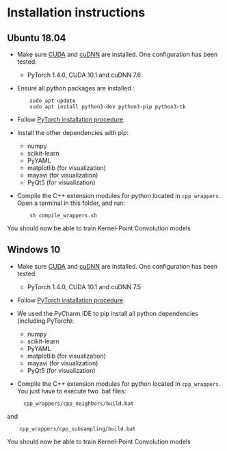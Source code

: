 
# Installation instructions

## Ubuntu 18.04
     
* Make sure <a href="https://docs.nvidia.com/cuda/cuda-installation-guide-linux/index.html">CUDA</a>  and <a href="https://docs.nvidia.com/deeplearning/sdk/cudnn-install/index.html">cuDNN</a> are installed. One configuration has been tested: 
     - PyTorch 1.4.0, CUDA 10.1 and cuDNN 7.6
     
* Ensure all python packages are installed :

          sudo apt update
          sudo apt install python3-dev python3-pip python3-tk

* Follow <a href="https://pytorch.org/get-started/locally/">PyTorch installation procedure</a>.

* Install the other dependencies with pip:
     - numpy
     - scikit-learn
     - PyYAML
     - matplotlib (for visualization)
     - mayavi (for visualization)
     - PyQt5 (for visualization)
     
* Compile the C++ extension modules for python located in `cpp_wrappers`. Open a terminal in this folder, and run:

          sh compile_wrappers.sh

You should now be able to train Kernel-Point Convolution models

## Windows 10
     
* Make sure <a href="https://docs.nvidia.com/cuda/cuda-installation-guide-linux/index.html">CUDA</a>  and <a href="https://docs.nvidia.com/deeplearning/sdk/cudnn-install/index.html">cuDNN</a> are installed. One configuration has been tested: 
     - PyTorch 1.4.0, CUDA 10.1 and cuDNN 7.5
     
* Follow <a href="https://pytorch.org/get-started/locally/">PyTorch installation procedure</a>.
     
* We used the PyCharm IDE to pip install all python dependencies (including PyTorch):
     - numpy
     - scikit-learn
     - PyYAML
     - matplotlib (for visualization)
     - mayavi (for visualization)
     - PyQt5 (for visualization)
     
* Compile the C++ extension modules for python located in `cpp_wrappers`. You just have to execute two .bat files:

        cpp_wrappers/cpp_neighbors/build.bat
        
and
        
        cpp_wrappers/cpp_subsampling/build.bat
        
You should now be able to train Kernel-Point Convolution models

